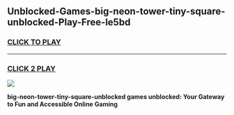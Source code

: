 
## Unblocked-Games-big-neon-tower-tiny-square-unblocked-Play-Free-le5bd
<h3>
<a href="https://premium76.site?title=big-neon-tower-tiny-square-unblocked&ref=20M">CLICK TO PLAY</a></h3>
<hr>

<h3>
<a href="https://premium76.site?title=big-neon-tower-tiny-square-unblocked&ref=20M">CLICK 2 PLAY</a>
  
</h3>

<a href="https://premium76.site?title=big-neon-tower-tiny-square-unblocked&ref=19M"><img src="https://clearcache.store/games.png"></a>


**big-neon-tower-tiny-square-unblocked games unblocked: Your Gateway to Fun and Accessible Online Gaming**
